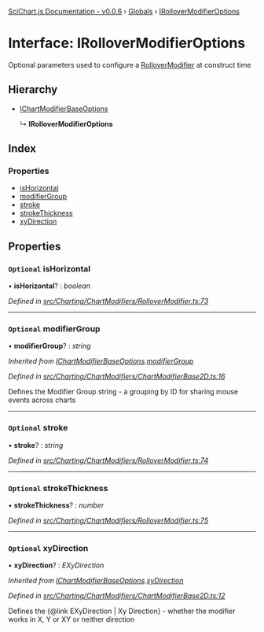 [SciChart.js Documentation - v0.0.6](../README.md) › [Globals](../globals.md) › [IRolloverModifierOptions](irollovermodifieroptions.md)

# Interface: IRolloverModifierOptions

Optional parameters used to configure a [RolloverModifier](../classes/rollovermodifier.md) at construct time

## Hierarchy

* [IChartModifierBaseOptions](ichartmodifierbaseoptions.md)

  ↳ **IRolloverModifierOptions**

## Index

### Properties

* [isHorizontal](irollovermodifieroptions.md#optional-ishorizontal)
* [modifierGroup](irollovermodifieroptions.md#optional-modifiergroup)
* [stroke](irollovermodifieroptions.md#optional-stroke)
* [strokeThickness](irollovermodifieroptions.md#optional-strokethickness)
* [xyDirection](irollovermodifieroptions.md#optional-xydirection)

## Properties

### `Optional` isHorizontal

• **isHorizontal**? : *boolean*

*Defined in [src/Charting/ChartModifiers/RolloverModifier.ts:73](https://github.com/ABTSoftware/SciChart.Dev/blob/46671d21ce/Web/src/SciChart/src/Charting/ChartModifiers/RolloverModifier.ts#L73)*

___

### `Optional` modifierGroup

• **modifierGroup**? : *string*

*Inherited from [IChartModifierBaseOptions](ichartmodifierbaseoptions.md).[modifierGroup](ichartmodifierbaseoptions.md#optional-modifiergroup)*

*Defined in [src/Charting/ChartModifiers/ChartModifierBase2D.ts:16](https://github.com/ABTSoftware/SciChart.Dev/blob/46671d21ce/Web/src/SciChart/src/Charting/ChartModifiers/ChartModifierBase2D.ts#L16)*

Defines the Modifier Group string - a grouping by ID for sharing mouse events across charts

___

### `Optional` stroke

• **stroke**? : *string*

*Defined in [src/Charting/ChartModifiers/RolloverModifier.ts:74](https://github.com/ABTSoftware/SciChart.Dev/blob/46671d21ce/Web/src/SciChart/src/Charting/ChartModifiers/RolloverModifier.ts#L74)*

___

### `Optional` strokeThickness

• **strokeThickness**? : *number*

*Defined in [src/Charting/ChartModifiers/RolloverModifier.ts:75](https://github.com/ABTSoftware/SciChart.Dev/blob/46671d21ce/Web/src/SciChart/src/Charting/ChartModifiers/RolloverModifier.ts#L75)*

___

### `Optional` xyDirection

• **xyDirection**? : *EXyDirection*

*Inherited from [IChartModifierBaseOptions](ichartmodifierbaseoptions.md).[xyDirection](ichartmodifierbaseoptions.md#optional-xydirection)*

*Defined in [src/Charting/ChartModifiers/ChartModifierBase2D.ts:12](https://github.com/ABTSoftware/SciChart.Dev/blob/46671d21ce/Web/src/SciChart/src/Charting/ChartModifiers/ChartModifierBase2D.ts#L12)*

Defines the {@link EXyDirection | Xy Direction} - whether the modifier works in X, Y or XY or neither direction
